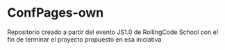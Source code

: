 # ConfPages-own
Repositorio creado a partir del evento JS1.0 de RollingCode School con el fin de terminar el proyecto propuesto en esa iniciativa
